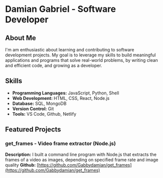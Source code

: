 # Damian Gabriel - Software Developer

## About Me

I'm am enthusiastic about learning and contributing to software development projects. My goal is to leverage my skills to build meaningful applications and programs that solve real-world problems, by writing clean and efficient code, and growing as a developer.

## Skills

- **Programming Languages:** JavaScript, Python, Shell
- **Web Development:** HTML, CSS, React, Node.js
- **Database:** SQL, MongoDB
- **Version Control:** Git
- **Tools:** VS Code, Github, Netlify

## Featured Projects

### get_frames - Video frame extractor (Node.js)

**Description:** I built a command line program with Node.js that extracts the frames of a video as images, depending on specified frame rate and image quality
**Github:** [https://github.com/Gabbydamian/get_frames](https://github.com/Gabbydamian/get_frames)
